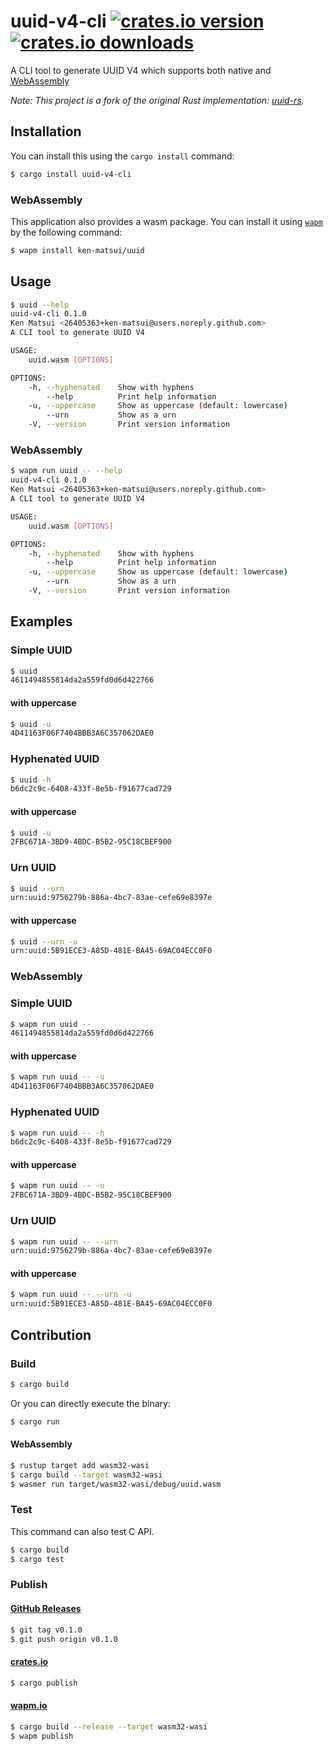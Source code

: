 # uuid-v4-cli [![crates.io version](https://img.shields.io/crates/v/uuid-v4-cli.svg)](https://crates.io/crates/uuid-v4-cli) [![crates.io downloads](https://img.shields.io/crates/d/uuid-v4-cli.svg)](https://crates.io/crates/uuid-v4-cli)

A CLI tool to generate UUID V4 which supports both native and [WebAssembly](#WebAssembly)

*Note: This project is a fork of the original Rust implementation: [uuid-rs](https://github.com/uuid-rs/uuid).*

## Installation

You can install this using the `cargo install` command:

```bash
$ cargo install uuid-v4-cli
```

### WebAssembly

This application also provides a wasm package.
You can install it using [`wapm`](https://wapm.io/help/install) by the following command:

```bash
$ wapm install ken-matsui/uuid
```

## Usage

```bash
$ uuid --help
uuid-v4-cli 0.1.0
Ken Matsui <26405363+ken-matsui@users.noreply.github.com>
A CLI tool to generate UUID V4

USAGE:
    uuid.wasm [OPTIONS]

OPTIONS:
    -h, --hyphenated    Show with hyphens
        --help          Print help information
    -u, --uppercase     Show as uppercase (default: lowercase)
        --urn           Show as a urn
    -V, --version       Print version information
```

### WebAssembly

```bash
$ wapm run uuid -- --help
uuid-v4-cli 0.1.0
Ken Matsui <26405363+ken-matsui@users.noreply.github.com>
A CLI tool to generate UUID V4

USAGE:
    uuid.wasm [OPTIONS]

OPTIONS:
    -h, --hyphenated    Show with hyphens
        --help          Print help information
    -u, --uppercase     Show as uppercase (default: lowercase)
        --urn           Show as a urn
    -V, --version       Print version information
```

## Examples

### Simple UUID

```bash
$ uuid
4611494855814da2a559fd0d6d422766
```

#### with uppercase

```bash
$ uuid -u
4D41163F06F7404BBB3A6C357062DAE0
```

### Hyphenated UUID

```bash
$ uuid -h
b6dc2c9c-6408-433f-8e5b-f91677cad729
```

#### with uppercase

```bash
$ uuid -u
2FBC671A-3BD9-4BDC-B5B2-95C18CBEF900
```

### Urn UUID

```bash
$ uuid --urn
urn:uuid:9756279b-886a-4bc7-83ae-cefe69e8397e
```

#### with uppercase

```bash
$ uuid --urn -u
urn:uuid:5B91ECE3-A85D-481E-BA45-69AC04ECC0F0
```

### WebAssembly

### Simple UUID

```bash
$ wapm run uuid --
4611494855814da2a559fd0d6d422766
```

#### with uppercase

```bash
$ wapm run uuid -- -u
4D41163F06F7404BBB3A6C357062DAE0
```

### Hyphenated UUID

```bash
$ wapm run uuid -- -h
b6dc2c9c-6408-433f-8e5b-f91677cad729
```

#### with uppercase

```bash
$ wapm run uuid -- -u
2FBC671A-3BD9-4BDC-B5B2-95C18CBEF900
```

### Urn UUID

```bash
$ wapm run uuid -- --urn
urn:uuid:9756279b-886a-4bc7-83ae-cefe69e8397e
```

#### with uppercase

```bash
$ wapm run uuid -- --urn -u
urn:uuid:5B91ECE3-A85D-481E-BA45-69AC04ECC0F0
```

## Contribution

### Build

```bash
$ cargo build
```

Or you can directly execute the binary:

```bash
$ cargo run
```

#### WebAssembly

```bash
$ rustup target add wasm32-wasi
$ cargo build --target wasm32-wasi
$ wasmer run target/wasm32-wasi/debug/uuid.wasm
```

### Test

This command can also test C API.

```bash
$ cargo build
$ cargo test
```

### Publish

#### [GitHub Releases](https://github.com/ken-matsui/uuid-v4-cli/tags)

```bash
$ git tag v0.1.0
$ git push origin v0.1.0
```

#### [crates.io](https://crates.io/)

```bash
$ cargo publish
```

#### [wapm.io](https://wapm.io/)

```bash
$ cargo build --release --target wasm32-wasi
$ wapm publish
```
